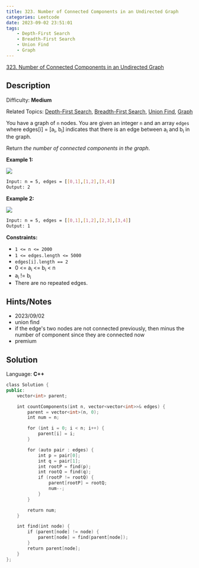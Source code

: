 ```yaml
---
title: 323. Number of Connected Components in an Undirected Graph
categories: Leetcode
date: 2023-09-02 23:51:01
tags:
    - Depth-First Search
    - Breadth-First Search
    - Union Find
    - Graph
---
```


[323\. Number of Connected Components in an Undirected Graph](https://leetcode.com/problems/number-of-connected-components-in-an-undirected-graph/)

## Description

Difficulty: **Medium**

Related Topics: [Depth-First Search](https://leetcode.com/tag/https://leetcode.com/tag/depth-first-search//), [Breadth-First Search](https://leetcode.com/tag/https://leetcode.com/tag/breadth-first-search//), [Union Find](https://leetcode.com/tag/https://leetcode.com/tag/union-find//), [Graph](https://leetcode.com/tag/https://leetcode.com/tag/graph//)

You have a graph of `n` nodes. You are given an integer `n` and an array `edges` where edges[i] = [a<sub>i</sub>, b<sub>i</sub>] indicates that there is an edge between a<sub>i</sub> and b<sub>i</sub> in the graph.

Return _the number of connected components in the graph_.

**Example 1:**

![](https://assets.leetcode.com/uploads/2021/03/14/conn1-graph.jpg)

```bash
Input: n = 5, edges = [[0,1],[1,2],[3,4]]
Output: 2
```

**Example 2:**

![](https://assets.leetcode.com/uploads/2021/03/14/conn2-graph.jpg)

```bash
Input: n = 5, edges = [[0,1],[1,2],[2,3],[3,4]]
Output: 1
```

**Constraints:**

* `1 <= n <= 2000`
* `1 <= edges.length <= 5000`
* `edges[i].length == 2`
* 0 <= a<sub>i</sub> <= b<sub>i</sub> < n
* a<sub>i</sub> != b<sub>i</sub>
* There are no repeated edges.

## Hints/Notes

* 2023/09/02
* union find
* if the edge's two nodes are not connected previously, then minus the number of component since they are connected now
* premium

## Solution

Language: **C++**

```C++
class Solution {
public:
    vector<int> parent;

    int countComponents(int n, vector<vector<int>>& edges) {
        parent = vector<int>(n, 0);
        int num = n;

        for (int i = 0; i < n; i++) {
            parent[i] = i;
        }

        for (auto pair : edges) {
            int p = pair[0];
            int q = pair[1];
            int rootP = find(p);
            int rootQ = find(q);
            if (rootP != rootQ) {
                parent[rootP] = rootQ;
                num--;
            }
        }

        return num;
    }

    int find(int node) {
        if (parent[node] != node) {
            parent[node] = find(parent[node]);
        }
        return parent[node];
    }
};
```
